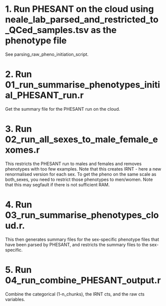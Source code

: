 # 1. Run PHESANT on the cloud using neale_lab_parsed_and_restricted_to_QCed_samples.tsv as the phenotype file
See parsing_raw_pheno_initiation_script.

# 2. Run 01_run_summarise_phenotypes_initial_PHESANT_run.r 
Get the summary file for the PHESANT run on the cloud.

# 3. Run 02_run_all_sexes_to_male_female_exomes.r
This restricts the PHESANT run to males and females and removes phenotypes with too few examples. Note that this creates IRNT - here a new renormalised version for each sex. To get the pheno on the same scale as both_sexes, you need to restrict those phenotypes to men/women.
Note that this may segfault if there is not sufficient RAM.

# 4. Run 03_run_summarise_phenotypes_cloud.r. 
This then generates summary files for the sex-specific phenotype files that have been parsed by PHESANT, and restricts the summary files to the sex-specific.

# 5. Run 04_run_combine_PHESANT_output.r
Combine the categorical (1-n_chunks), the IRNT cts, and the raw cts variables.
